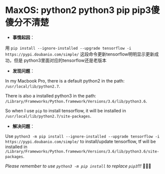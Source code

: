 # MaxOS: python2 python3 pip pip3傻傻分不清楚

- **事情起因**：

用 `pip install --ignore-installed --upgrade tensorflow -i https://pypi.doubanio.com/simple/` 这段命令更新tensorflow明明显示更新成功，但是
python3里面对应的tensorflow还是老版本

- **发现问题**：

In my Macbook Pro, there is a default python2 in the path: `/usr/local/lib/python2.7`.

There is also a installed python3 in the path: `/Library/Frameworks/Python.framework/Versions/3.6/lib/python3.6`.

So when I use `pip` to install tensorflow, it will be installed in `/usr/local/lib/python2.7/site-packages`.

- **解决问题**：

Use `python3 -m pip install --ignore-installed --upgrade tensorflow -i https://pypi.doubanio.com/simple/` to install/update tensorflow, tf will 
be installed in `/Library/Frameworks/Python.framework/Versions/3.6/lib/python3.6/site-packages`.

*Please remember to use `python3 -m pip install` to replace `pip3`!!!* :pray::pray::pray:
